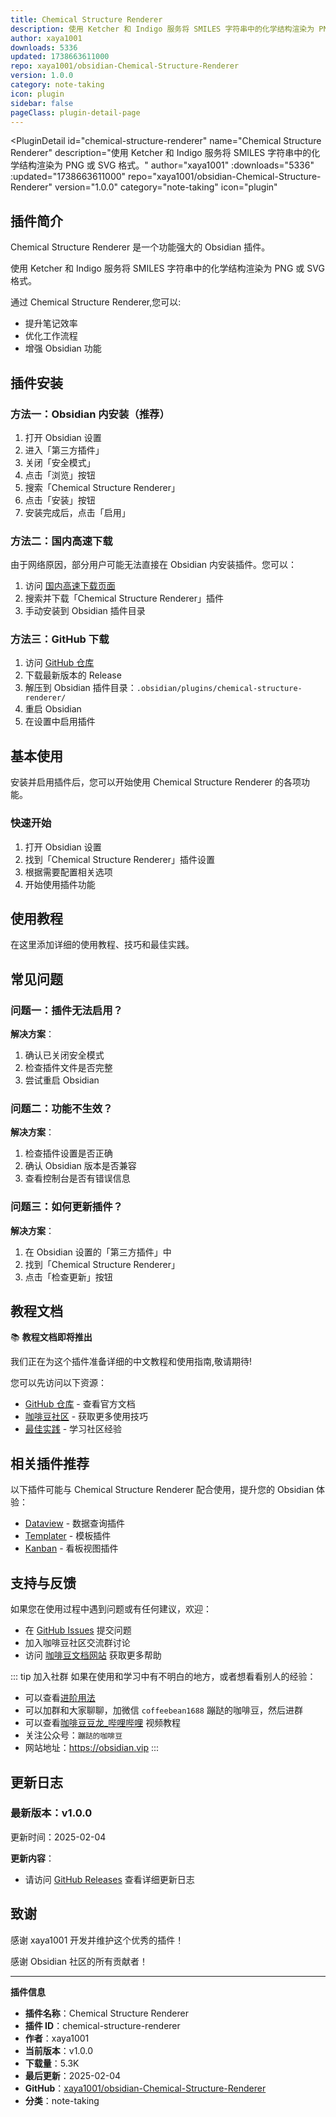 ```yaml
---
title: Chemical Structure Renderer
description: 使用 Ketcher 和 Indigo 服务将 SMILES 字符串中的化学结构渲染为 PNG 或 SVG 格式。
author: xaya1001
downloads: 5336
updated: 1738663611000
repo: xaya1001/obsidian-Chemical-Structure-Renderer
version: 1.0.0
category: note-taking
icon: plugin
sidebar: false
pageClass: plugin-detail-page
---
```


<PluginDetail
  id="chemical-structure-renderer"
  name="Chemical Structure Renderer"
  description="使用 Ketcher 和 Indigo 服务将 SMILES 字符串中的化学结构渲染为 PNG 或 SVG 格式。"
  author="xaya1001"
  :downloads="5336"
  :updated="1738663611000"
  repo="xaya1001/obsidian-Chemical-Structure-Renderer"
  version="1.0.0"
  category="note-taking"
  icon="plugin"
>

<!-- AUTO_GENERATED_START -->
## 插件简介

Chemical Structure Renderer 是一个功能强大的 Obsidian 插件。

使用 Ketcher 和 Indigo 服务将 SMILES 字符串中的化学结构渲染为 PNG 或 SVG 格式。

通过 Chemical Structure Renderer,您可以:

- 提升笔记效率
- 优化工作流程
- 增强 Obsidian 功能

<!-- AUTO_GENERATED_END -->

<!-- AUTO_GENERATED_START -->
## 插件安装

### 方法一：Obsidian 内安装（推荐）

1. 打开 Obsidian 设置
2. 进入「第三方插件」
3. 关闭「安全模式」
4. 点击「浏览」按钮
5. 搜索「Chemical Structure Renderer」
6. 点击「安装」按钮
7. 安装完成后，点击「启用」

### 方法二：国内高速下载

由于网络原因，部分用户可能无法直接在 Obsidian 内安装插件。您可以：

1. 访问 [国内高速下载页面](/zh/documentation/obsidian-plugins-download.html)
2. 搜索并下载「Chemical Structure Renderer」插件
3. 手动安装到 Obsidian 插件目录

### 方法三：GitHub 下载

1. 访问 [GitHub 仓库](https://github.com/xaya1001/obsidian-Chemical-Structure-Renderer)
2. 下载最新版本的 Release
3. 解压到 Obsidian 插件目录：`.obsidian/plugins/chemical-structure-renderer/`
4. 重启 Obsidian
5. 在设置中启用插件

## 基本使用

安装并启用插件后，您可以开始使用 Chemical Structure Renderer 的各项功能。

### 快速开始

1. 打开 Obsidian 设置
2. 找到「Chemical Structure Renderer」插件设置
3. 根据需要配置相关选项
4. 开始使用插件功能

<!-- AUTO_GENERATED_END -->

<!-- CUSTOM_CONTENT_START:tutorial -->
## 使用教程

在这里添加详细的使用教程、技巧和最佳实践。

<!-- CUSTOM_CONTENT_END:tutorial -->

<!-- SHARED_CONTENT_START -->
## 常见问题

### 问题一：插件无法启用？

**解决方案**：
1. 确认已关闭安全模式
2. 检查插件文件是否完整
3. 尝试重启 Obsidian

### 问题二：功能不生效？

**解决方案**：
1. 检查插件设置是否正确
2. 确认 Obsidian 版本是否兼容
3. 查看控制台是否有错误信息

### 问题三：如何更新插件？

**解决方案**：
1. 在 Obsidian 设置的「第三方插件」中
2. 找到「Chemical Structure Renderer」
3. 点击「检查更新」按钮

## 教程文档

📚 **教程文档即将推出**

我们正在为这个插件准备详细的中文教程和使用指南,敬请期待!

您可以先访问以下资源：
- [GitHub 仓库](https://github.com/xaya1001/obsidian-Chemical-Structure-Renderer) - 查看官方文档
- [咖啡豆社区](/zh/bases/) - 获取更多使用技巧
- [最佳实践](/zh/best-practices/) - 学习社区经验

## 相关插件推荐

以下插件可能与 Chemical Structure Renderer 配合使用，提升您的 Obsidian 体验：

- [Dataview](/zh/plugins/dataview.html) - 数据查询插件
- [Templater](/zh/plugins/templater-obsidian.html) - 模板插件
- [Kanban](/zh/plugins/obsidian-kanban.html) - 看板视图插件

## 支持与反馈

如果您在使用过程中遇到问题或有任何建议，欢迎：

- 在 [GitHub Issues](https://github.com/xaya1001/obsidian-Chemical-Structure-Renderer/issues) 提交问题
- 加入咖啡豆社区交流群讨论
- 访问 [咖啡豆文档网站](https://obsidian.vip) 获取更多帮助

::: tip 加入社群
如果在使用和学习中有不明白的地方，或者想看看别人的经验：
- 可以查看[进阶用法](/zh/advanced)
- 可以加群和大家聊聊，加微信 `coffeebean1688` 蹦跶的咖啡豆，然后进群
- 可以查看[咖啡豆豆龙_哔哩哔哩](https://space.bilibili.com/618777356) 视频教程
- 关注公众号：`蹦跶的咖啡豆`
- 网站地址：https://obsidian.vip
:::
<!-- SHARED_CONTENT_END -->

<!-- AUTO_GENERATED_START -->
## 更新日志

### 最新版本：v1.0.0

更新时间：2025-02-04

**更新内容**：
- 请访问 [GitHub Releases](https://github.com/xaya1001/obsidian-Chemical-Structure-Renderer/releases) 查看详细更新日志

## 致谢

感谢 xaya1001 开发并维护这个优秀的插件！

感谢 Obsidian 社区的所有贡献者！

---

**插件信息**
- **插件名称**：Chemical Structure Renderer
- **插件 ID**：chemical-structure-renderer
- **作者**：xaya1001
- **当前版本**：v1.0.0
- **下载量**：5.3K
- **最后更新**：2025-02-04
- **GitHub**：[xaya1001/obsidian-Chemical-Structure-Renderer](https://github.com/xaya1001/obsidian-Chemical-Structure-Renderer)
- **分类**：note-taking
<!-- AUTO_GENERATED_END -->

</PluginDetail>

